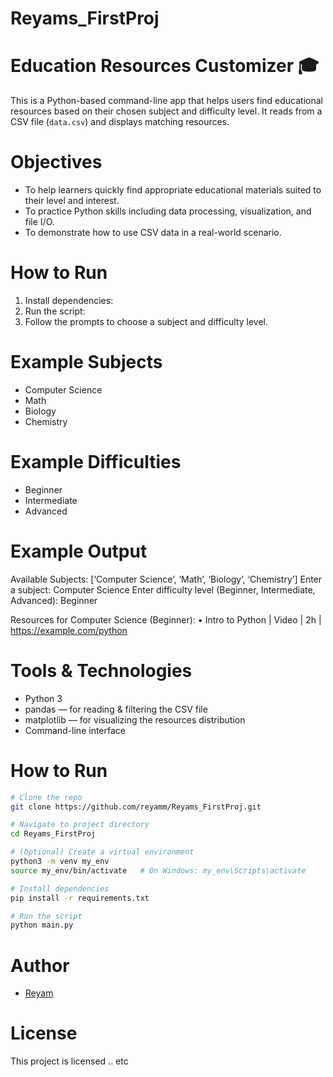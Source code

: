 # Reyams_FirstProj
# Education Resources Customizer 🎓

This is a Python-based command-line app that helps users find educational resources based on their chosen subject and difficulty level. It reads from a CSV file (`data.csv`) and displays matching resources.
# Objectives

- To help learners quickly find appropriate educational materials suited to their level and interest.
- To practice Python skills including data processing, visualization, and file I/O.
- To demonstrate how to use CSV data in a real-world scenario.

# How to Run
1. Install dependencies:
2. Run the script:
3. Follow the prompts to choose a subject and difficulty level.

# Example Subjects
- Computer Science
- Math
- Biology
- Chemistry

# Example Difficulties
- Beginner
- Intermediate
- Advanced

# Example Output
Available Subjects: [‘Computer Science’, ‘Math’, ‘Biology’, ‘Chemistry’]
Enter a subject: Computer Science
Enter difficulty level (Beginner, Intermediate, Advanced): Beginner

Resources for Computer Science (Beginner):
	•	Intro to Python | Video | 2h | https://example.com/python

#  Tools & Technologies

- Python 3
- pandas — for reading & filtering the CSV file
- matplotlib — for visualizing the resources distribution
- Command-line interface

# How to Run
```bash
# Clone the repo
git clone https://github.com/reyamm/Reyams_FirstProj.git

# Navigate to project directory
cd Reyams_FirstProj

# (Optional) Create a virtual environment
python3 -m venv my_env
source my_env/bin/activate   # On Windows: my_env\Scripts\activate

# Install dependencies
pip install -r requirements.txt

# Run the script
python main.py
```

#  Author
- [Reyam](https://github.com/reyamm)

#  License
This project is licensed .. etc
